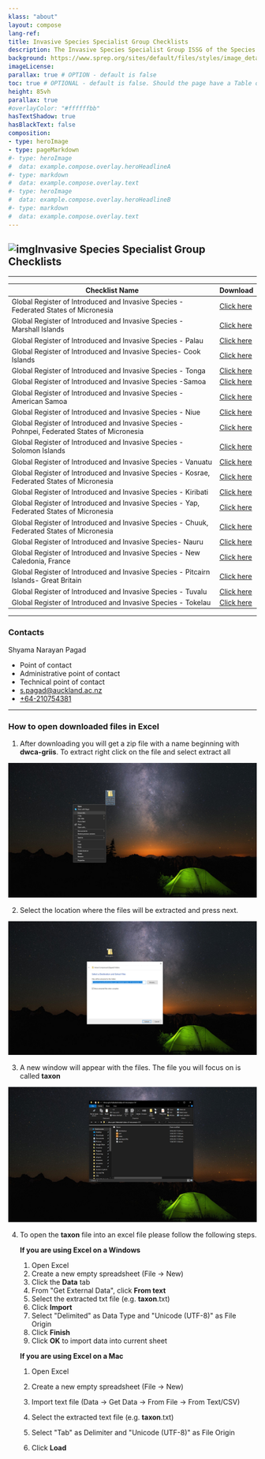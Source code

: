 ```yaml
---
klass: "about"
layout: compose
lang-ref: 
title: Invasive Species Specialist Group Checklists
description: The Invasive Species Specialist Group ISSG of the Species Survival Commission of the International Union for Conservation of Nature is a global network of scientific and policy experts on invasive species. 
background: https://www.sprep.org/sites/default/files/styles/image_detai_670_400_/public/images/news/SAM1%20Matafaa%20Mangrove%20Conservation%20Area%2C%20Upolu%2C%20Samoa%20%C2%A9%20S.%20Chape.jpg?itok=8jCOpCnW
imageLicense: 
parallax: true # OPTION - default is false
toc: true # OPTIONAL - default is false. Should the page have a Table of Contents
height: 85vh
parallax: true
#overlayColor: "#ffffffbb"
hasTextShadow: true
hasBlackText: false
composition:
- type: heroImage
- type: pageMarkdown
#- type: heroImage
#  data: example.compose.overlay.heroHeadlineA
#- type: markdown
#  data: example.compose.overlay.text
#- type: heroImage
#  data: example.compose.overlay.heroHeadlineB
#- type: markdown
#  data: example.compose.overlay.text
---
```


## ![img](https://api.gbif.org/v1/image/unsafe/http%3A%2F%2Fwww.issg.org%2Fpicts%2Fissg_logo.gif)Invasive Species Specialist Group Checklists

------

| Checklist Name                                               | Download                                                     |
| ------------------------------------------------------------ | ------------------------------------------------------------ |
| Global Register of Introduced  and Invasive Species - Federated States of Micronesia | [Click here](https://cloud.gbif.org/griis/archive.do?r=griis-federated-states-of-micronesia) |
| Global Register of  Introduced and Invasive Species - Marshall Islands | [Click here](https://cloud.gbif.org/griis/archive.do?r=griis-marshall-islands) |
| Global Register of Introduced and Invasive Species  - Palau  | [Click here](https://cloud.gbif.org/griis/archive.do?r=palau_griis_gbif) |
| Global Register of  Introduced and Invasive Species- Cook Islands | [Click here](https://cloud.gbif.org/griis/archive.do?r=griis-gbif-cook-islands) |
| Global Register of Introduced and Invasive Species  - Tonga  | [Click here](https://cloud.gbif.org/griis/archive.do?r=tonga_griis_gbif) |
| Global Register of  Introduced and Invasive Species -Samoa   | [Click here](https://cloud.gbif.org/griis/archive.do?r=samoa_griis_gbif) |
| Global Register of Introduced and Invasive Species  - American Samoa | [Click here](https://cloud.gbif.org/griis/archive.do?r=american-samoa_griis_gbif) |
| Global Register of  Introduced and Invasive Species - Niue   | [Click here](https://cloud.gbif.org/griis/archive.do?r=niue_griis_gbif) |
| Global Register of Introduced and Invasive Species  - Pohnpei, Federated States of Micronesia | [Click here](https://cloud.gbif.org/griis/archive.do?r=griis-federated_states_of_micornesia-pohnpei) |
| Global Register of  Introduced and Invasive Species - Solomon Islands | [Click here](https://cloud.gbif.org/griis/archive.do?r=solomon_islands_griis) |
| Global Register of Introduced and Invasive Species  - Vanuatu | [Click here](https://cloud.gbif.org/griis/archive.do?r=vanuatu-griis-gbif) |
| Global Register of  Introduced and Invasive Species - Kosrae, Federated States of Micronesia | [Click here](https://cloud.gbif.org/griis/archive.do?r=federated_states_of_micronesia_kosrae-griis) |
| Global Register of Introduced and Invasive Species  - Kiribati | [Click here](https://cloud.gbif.org/griis/archive.do?r=griis-kiribati) |
| Global Register of  Introduced and Invasive Species - Yap, Federated States of Micronesia | [Click here](https://cloud.gbif.org/griis/archive.do?r=federated_states_of_micronesia_yap_griis_gbif) |
| Global Register of Introduced and Invasive Species  - Chuuk, Federated States of Micronesia | [Click here](https://cloud.gbif.org/griis/archive.do?r=fem_chuuk-griis-gbif) |
| Global Register of  Introduced and Invasive Species- Nauru   | [Click here](https://cloud.gbif.org/griis/archive.do?r=griis-nauru) |
| Global Register of Introduced and Invasive Species  - New Caledonia, France | [Click here](https://cloud.gbif.org/griis/archive.do?r=griis-new-caledonia) |
| Global Register of  Introduced and Invasive Species - Pitcairn Islands- Great Britain | [Click here](https://cloud.gbif.org/griis/archive.do?r=pitcairn_islands_griis) |
| Global Register of Introduced and Invasive Species  - Tuvalu | [Click here](https://cloud.gbif.org/griis/archive.do?r=griis-tuvalu) |
| Global Register of  Introduced and Invasive Species - Tokelau | [Click here](https://cloud.gbif.org/griis/archive.do?r=griis-tokelau) |

------

### Contacts

Shyama Narayan Pagad

- Point of contact 
- Administrative point of contact 
- Technical point of contact
- [s.pagad@auckland.ac.nz](mailto:s.pagad@auckland.ac.nz)
- [+64-210754381](unsafe:tel:+64-210754381)

------

### How to open downloaded files in Excel

1. After downloading you will get a zip file with a name beginning with **dwca-griis**. To extract right click on the file and select extract all

![1](assets/images/Open-files-to-excel/1.png)

2. Select the location where the files will be extracted and press next.

![2](assets/images/Open-files-to-excel/2.png)

3. A new window will appear with the files. The file you will focus on is called **taxon**

![3](assets/images/Open-files-to-excel/3.png)

4. To open the **taxon** file into an excel file please follow the following steps.

   **If you are using Excel on a Windows**

   1. Open Excel
   2. Create a new empty spreadsheet (File → New)
   3. Click the **Data** tab
   4. From "Get External Data", click **From text**
   5. Select the extracted txt file (e.g. **taxon**.txt)
   6. Click **Import**
   7. Select "Delimited" as Data Type and "Unicode (UTF-8)" as File Origin
   8. Click **Finish**
   9. Click **OK** to import data into current sheet

   **If you are using Excel on a Mac**

   1. Open Excel

   2. Create a new empty spreadsheet (File → New)

   3. Import text file (Data → Get Data → From File → From Text/CSV)

   4. Select the extracted text file (e.g. **taxon**.txt)

   5. Select "Tab" as Delimiter and "Unicode (UTF-8)" as File Origin

   6. Click **Load**

      